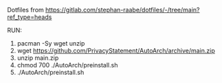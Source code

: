 Dotfiles from https://gitlab.com/stephan-raabe/dotfiles/-/tree/main?ref_type=heads

RUN:
1. pacman -Sy wget unzip
2. wget https://github.com/PrivacyStatement/AutoArch/archive/main.zip
3. unzip main.zip
4. chmod 700 ./AutoArch/preinstall.sh
5. ./AutoArch/preinstall.sh
